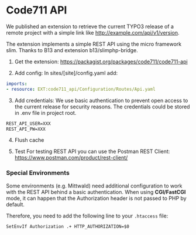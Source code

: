 # Code711 API

We published an extension to retrieve the current TYPO3 release of a remote project with a simple link like http://example.com/api/v1/version.

The extension implements a simple REST API using the micro framework slim. Thanks to B13 and extension b13/slimphp-bridge.

1. Get the extension: https://packagist.org/packages/code711/code711-api

2. Add config: In sites/[site]/config.yaml add:

````yaml
imports:
- resource: EXT:code711_api/Configuration/Routes/Api.yaml
````

3. Add credentials: We use basic authentication to prevent open access to the current release for security reasons. The credentials could be stored in .env file in project root.

````txt
REST_API_USER=XXX
REST_API_PW=XXX
````

4. Flush cache

5. Test
   For testing REST API you can use the Postman REST Client:
   https://www.postman.com/product/rest-client/

### Special Environments

Some environments (e.g. Mittwald) need additional configuration to work with the REST API behind a basic authentication. 
When using **CGI/FastCGI** mode, it can happen that the Authorization header is not passed to PHP by default. 

Therefore, you need to add the following line to your `.htaccess` file:

```apacheconf
SetEnvIf Authorization .+ HTTP_AUTHORIZATION=$0
```
